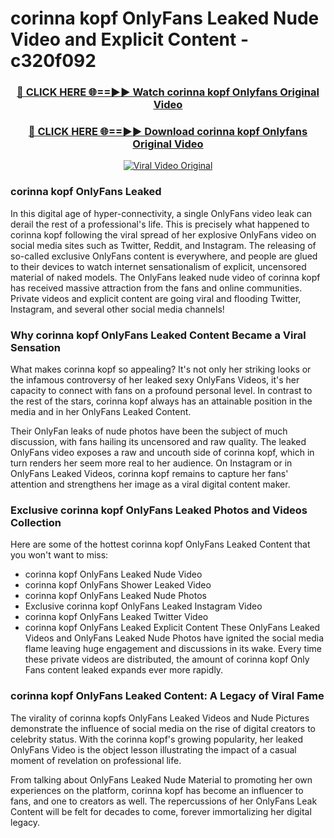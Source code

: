 # corinna kopf OnlyFans Leaked Nude Video and Explicit Content - c320f092

<div align="center">

### [🔴 CLICK HERE 🌐==►► Watch corinna kopf Onlyfans Original Video](https://aff.leakpic.com/?utm_medium=9dac6e3e92780789e695eb65dc45befdb20081c8&utm_campaign=Link_for_leakpic_com)

### [🔴 CLICK HERE 🌐==►► Download corinna kopf Onlyfans Original Video](https://aff.leakpic.com/?utm_medium=9dac6e3e92780789e695eb65dc45befdb20081c8&utm_campaign=Link_for_leakpic_com)

[![Viral Video Original](https://i.ibb.co.com/xMMVF88/686577567.gif)](https://aff.leakpic.com/?utm_medium=9dac6e3e92780789e695eb65dc45befdb20081c8&utm_campaign=Link_for_leakpic_com)

</div>

### corinna kopf OnlyFans Leaked
In this digital age of hyper-connectivity, a single OnlyFans video leak can derail the rest of a professional's life. This is precisely what happened to corinna kopf following the viral spread of her explosive OnlyFans video on social media sites such as Twitter, Reddit, and Instagram. The releasing of so-called exclusive OnlyFans content is everywhere, and people are glued to their devices to watch internet sensationalism of explicit, uncensored material of naked models. 
The OnlyFans leaked nude video of corinna kopf has received massive attraction from the fans and online communities. Private videos and explicit content are going viral and flooding Twitter, Instagram, and several other social media channels!

### Why corinna kopf OnlyFans Leaked Content Became a Viral Sensation
What makes corinna kopf so appealing? It's not only her striking looks or the infamous controversy of her leaked sexy OnlyFans Videos, it's her capacity to connect with fans on a profound personal level. In contrast to the rest of the stars, corinna kopf always has an attainable position in the media and in her OnlyFans Leaked Content.

Their OnlyFan leaks of nude photos have been the subject of much discussion, with fans hailing its uncensored and raw quality. The leaked OnlyFans video exposes a raw and uncouth side of corinna kopf, which in turn renders her seem more real to her audience. On Instagram or in OnlyFans Leaked Videos, corinna kopf remains to capture her fans' attention and strengthens her image as a viral digital content maker.

### Exclusive corinna kopf OnlyFans Leaked Photos and Videos Collection
Here are some of the hottest corinna kopf OnlyFans Leaked Content that you won't want to miss:
- corinna kopf OnlyFans Leaked Nude Video
- corinna kopf OnlyFans Shower Leaked Video
- corinna kopf OnlyFans Leaked Nude Photos
- Exclusive corinna kopf OnlyFans Leaked Instagram Video
- corinna kopf OnlyFans Leaked Twitter Video
- corinna kopf OnlyFans Leaked Explicit Content
These OnlyFans Leaked Videos and OnlyFans Leaked Nude Photos have ignited the social media flame leaving huge engagement and discussions in its wake. Every time these private videos are distributed, the amount of corinna kopf Only Fans content leaked expands ever more rapidly.

### corinna kopf OnlyFans Leaked Content: A Legacy of Viral Fame
The virality of corinna kopfs OnlyFans Leaked Videos and Nude Pictures demonstrate the influence of social media on the rise of digital creators to celebrity status. With the corinna kopf's growing popularity, her leaked OnlyFans Video is the object lesson illustrating the impact of a casual moment of revelation on professional life.

From talking about OnlyFans Leaked Nude Material to promoting her own experiences on the platform, corinna kopf has become an influencer to fans, and one to creators as well. The repercussions of her OnlyFans Leak Content will be felt for decades to come, forever immortalizing her digital legacy.
